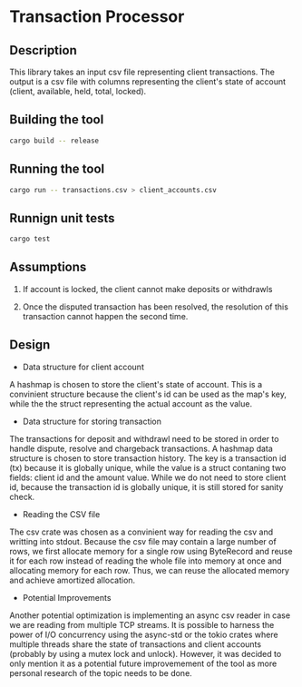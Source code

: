 # Transaction Processor 

## Description
This library takes an input csv file representing client transactions. The output is a csv file with columns representing the client's state of account (client, available, held, total, locked).

## Building the tool

```bash
cargo build -- release
```

## Running the tool

```bash
cargo run -- transactions.csv > client_accounts.csv
```

## Runnign unit tests

```bash
cargo test
```

## Assumptions
1) If account is locked, the client cannot make deposits or withdrawls

2) Once the disputed transaction has been resolved, the resolution of this transaction cannot happen the second time. 

## Design
* Data structure for client account

A hashmap is chosen to store the client's state of account. This is a convinient structure because the client's id can be used as the map's key, while the the struct representing the actual account as the value. 

* Data structure for storing transaction

The transactions for deposit and withdrawl need to be stored in order to handle dispute, resolve and chargeback transactions. A hashmap data structure is chosen to store transaction history. The key is a transaction id (tx) because it is globally unique, while the value is a struct contaning two fields: client id and the amount value. While we do not need to store client id, because the transaction id is globally unique, it is still stored for sanity check. 

* Reading the CSV file

The csv crate was chosen as a convinient way for reading the csv and writting into stdout. Because the csv file may contain a large number of rows, we first allocate memory for a single row using ByteRecord and reuse it for each row instead of reading the whole file into memory at once and allocating memory for each row. Thus, we can reuse the allocated memory and achieve amortized allocation.

* Potential Improvements

Another potential optimization is implementing an async csv reader in case we are reading from multiple TCP streams. It is possible to harness the power of I/O concurrency using the async-std or the tokio crates where multiple threads share the state of transactions and client accounts (probably by using a mutex lock and unlock). However, it was decided to only mention it as a potential future improvemement of the tool as more personal research of the topic needs to be done. 



